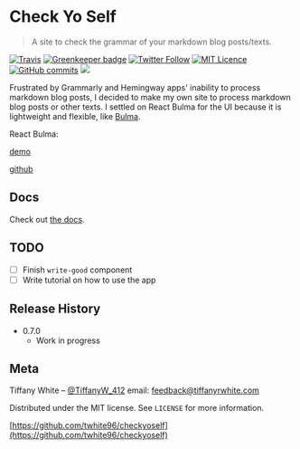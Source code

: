 # Check Yo Self

>  A site to check the grammar of your markdown blog posts/texts.

[![Travis](https://img.shields.io/travis/twhite96/checkyoself.svg)](https://travis-ci.org/twhite96/checkyoself)
[![Greenkeeper badge](https://badges.greenkeeper.io/twhite96/checkyoself.svg)](https://greenkeeper.io/)
[![Twitter Follow](https://img.shields.io/twitter/follow/TiffanyW_412.svg?style=social&label=Follow)](https://twitter.com/TiffanyW_412)
[![MIT Licence](https://badges.frapsoft.com/os/mit/mit.svg?v=103)](https://opensource.org/licenses/mit-license.php)
[![GitHub commits](https://img.shields.io/github/commits-since/twhite96/checkyoself/0.7.0svg?maxAge=2592000)](https://github.com/twhite96/checkyoself)
[![](https://img.shields.io/badge/buy%20me-a%20coffee-%2306D7D9.svg)](https://www.paypal.me/codenewb)

Frustrated by Grammarly and Hemingway apps' inability to process markdown blog posts, I decided to make my own site to process markdown blog posts or other texts. I settled on React Bulma for the UI because it is lightweight and flexible, like [Bulma](https://bulma.io).

React Bulma: 

[demo](https://kulakowka.github.io/react-bulma/)

[github](https://github.com/kulakowka/react-bulma)

## Docs

Check out [the docs](https://checkyoself-docs.netlify.com/).

## TODO

- [ ] Finish `write-good` component
- [ ] Write tutorial on how to use the app

## Release History

* 0.7.0
    * Work in progress

## Meta

Tiffany White – [@TiffanyW_412](https://twitter.com/TiffanyW_412)  email: <feedback@tiffanyrwhite.com>

Distributed under the MIT license. See ``LICENSE`` for more information.

[https://github.com/twhite96/checkyoself](https://github.com/twhite96/checkyoself)
